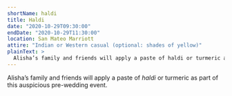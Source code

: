 ```yaml
---
shortName: haldi
title: Haldi
date: "2020-10-29T09:30:00"
endDate: "2020-10-29T11:30:00"
location: San Mateo Marriott
attire: "Indian or Western casual (optional: shades of yellow)"
plainText: >
  Alisha’s family and friends will apply a paste of haldi or turmeric as part of this auspicious pre-wedding event.
---
```


Alisha’s family and friends will apply a paste of _haldi_ or turmeric as part of this auspicious pre-wedding event.
